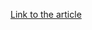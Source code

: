 [Link to the article](https://thehackernews.com/2025/01/ready-to-simplify-trust-management-join.html)
